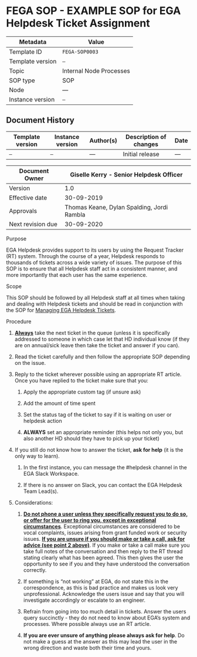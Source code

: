 # FEGA SOP - EXAMPLE SOP for EGA Helpdesk Ticket Assignment

| Metadata | Value |
| -- | -- |
| Template ID | `FEGA-SOP0003` |
| Template version | `—` |
| Topic | Internal Node Processes |
| SOP type | SOP |
| Node | — |
| Instance version | `—` |

## Document History

| Template version | Instance version | Author(s) | Description of changes | Date |
| -- | -- | -- | -- | -- |
| `—` | `—` | — | Initial release | — |

| Document Owner    | Giselle Kerry - Senior Helpdesk Officer    |
|-------------------|--------------------------------------------|
| Version           | 1.0                                        |
| Effective date    | 30-09-2019                                 |
| Approvals         | Thomas Keane, Dylan Spalding, Jordi Rambla |
| Next revision due | 30-09-2020                                 |

Purpose

EGA Helpdesk provides support to its users by using the Request Tracker
(RT) system. Through the course of a year, Helpdesk responds to
thousands of tickets across a wide variety of issues. The purpose of
this SOP is to ensure that all Helpdesk staff act in a consistent
manner, and more importantly that each user has the same experience.

Scope

This SOP should be followed by all Helpdesk staff at all times when
taking and dealing with Helpdesk tickets and should be read in
conjunction with the SOP for [<u>Managing EGA Helpdesk
Tickets</u>](https://docs.google.com/document/d/1VzGptBRE2vrhQFfhJHKEgC1Qcnv5jvk7nx4PyMZiFPI/edit?usp=sharing).

Procedure

1.  **<u>Always</u>** take the next ticket in the queue (unless it is
    specifically addressed to someone in which case let that HD
    individual know (if they are on annual/sick leave then take the
    ticket and answer if you can).

2.  Read the ticket carefully and then follow the appropriate SOP
    depending on the issue.

3.  Reply to the ticket wherever possible using an appropriate RT
    article. Once you have replied to the ticket make sure that you:

    1.  Apply the appropriate custom tag (if unsure ask)

    2.  Add the amount of time spent

    3.  Set the status tag of the ticket to say if it is waiting on user
        or helpdesk action

    4.  **ALWAYS** set an appropriate reminder (this helps not only you,
        but also another HD should they have to pick up your ticket)

4.  If you still do not know how to answer the ticket, **ask for help**
    (it is the only way to learn).

    1.  In the first instance, you can message the \#helpdesk channel in
        the EGA Slack Workspace.

    2.  If there is no answer on Slack, you can contact the EGA Helpdesk
        Team Lead(s).

5.  Considerations:

    1.  **<u>Do not phone a user unless they specifically request you to
        do so, or offer for the user to ring you, except in exceptional
        circumstances</u>**. Exceptional circumstances are considered to
        be vocal complaints, issues arising from grant funded work or
        security issues. **<u>If you are unsure if you should make or
        take a call, ask for advice (see point 2 above)</u>**. If you
        make or take a call make sure you take full notes of the
        conversation and then reply to the RT thread stating clearly
        what has been agreed. This then gives the user the opportunity
        to see if you and they have understood the conversation
        correctly.

    2.  If something is “not working” at EGA, do not state this in the
        correspondence, as this is bad practice and makes us look very
        unprofessional. Acknowledge the users issue and say that you
        will investigate accordingly or escalate to an engineer.

    3.  Refrain from going into too much detail in tickets. Answer the
        users query succinctly - they do not need to know about EGA’s
        system and processes. Where possible always use an RT article.

    4.  **If you are ever unsure of anything please always ask for
        help**. Do not make a guess at the answer as this may lead the
        user in the wrong direction and waste both their time and yours.
